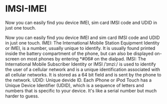 # IMSI-IMEI
Now you can easily find you device IMEI, sim card IMSI code and UDID in just one touch. 

Now you can easily find you device IMEI and sim card IMSI code and UDID in just one touch. 
IMEI: The International Mobile Station Equipment Identity or IMEI, is a number, usually unique to identify. It is usually found printed inside the battery compartment of the phone, but can also be displayed on-screen on most phones by entering *#06# on the dialpad.
IMSI: The International Mobile Subscriber Identity or IMSI /ˈɪmziː/ is used to identify the user of a cellular network and is a unique identification associated with all cellular networks. It is stored as a 64 bit field and is sent by the phone to the network.
UDID: Unique devide ID. Each iPhone or iPod Touch has a Unique Device Identifier (UDID), which is a sequence of letters and numbers that is specific to your device. It's like a serial number but much harder to guess.
